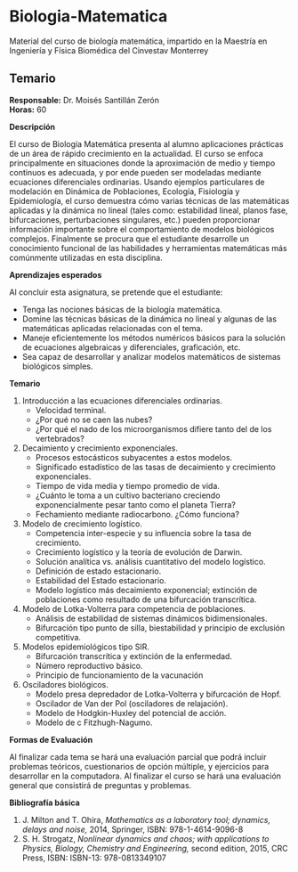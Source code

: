 # Biologia-Matematica

Material del curso de biología matemática, impartido en la Maestría en Ingeniería y Física Biomédica del Cinvestav Monterrey

## Temario

**Responsable:** Dr. Moisés Santillán Zerón  
**Horas:** 60  

**Descripción**

El curso de Biología Matemática presenta al alumno aplicaciones prácticas de un área de rápido crecimiento en la actualidad. El curso se enfoca principalmente en situaciones donde la aproximación de medio y tiempo continuos es adecuada, y por ende pueden ser modeladas mediante ecuaciones diferenciales ordinarias. Usando ejemplos particulares de modelación en Dinámica de Poblaciones, Ecología, Fisiología y Epidemiología, el curso demuestra cómo varias técnicas de las matemáticas aplicadas y la dinámica no lineal (tales como: estabilidad lineal, planos fase, bifurcaciones, perturbaciones singulares, etc.) pueden proporcionar información importante sobre el comportamiento de modelos biológicos complejos. Finalmente se procura que el estudiante desarrolle un conocimiento funcional de las habilidades y herramientas matemáticas más comúnmente utilizadas en esta disciplina.

**Aprendizajes esperados**

Al concluir esta asignatura, se pretende que el estudiante:
- Tenga las nociones básicas de la biología matemática.
- Domine las técnicas básicas de la dinámica no lineal y algunas de las matemáticas aplicadas relacionadas con el tema.
- Maneje eficientemente los métodos numéricos básicos para la solución de ecuaciones algebraicas y diferenciales, graficación, etc.
- Sea capaz de desarrollar y analizar modelos matemáticos de sistemas biológicos simples.

**Temario**

1. Introducción a las ecuaciones diferenciales ordinarias.
    * Velocidad terminal.
    * ¿Por qué no se caen las nubes?
    * ¿Por qué el nado de los microorganismos difiere tanto del de los vertebrados?
2. Decaimiento y crecimiento exponenciales. 
    * Procesos estocásticos subyacentes a estos modelos.
    * Significado estadístico de las tasas de decaimiento y crecimiento exponenciales.
    * Tiempo de vida media y tiempo promedio de vida.
    * ¿Cuánto le toma a un cultivo bacteriano creciendo exponencialmente pesar tanto como el planeta Tierra?
    * Fechamiento mediante radiocarbono. ¿Cómo funciona?
3. Modelo de crecimiento logístico. 
    * Competencia inter-especie y su influencia sobre la tasa de crecimiento.
    * Crecimiento logístico y la teoría de evolución de Darwin.
    * Solución analítica vs. análisis cuantitativo del modelo logístico.
    * Definición de estado estacionario.
    * Estabilidad del Estado estacionario.
    * Modelo logístico más decaimiento exponencial; extinción de poblaciones como resultado de una bifurcación transcrítica.
4. Modelo de Lotka-Volterra para competencia de poblaciones. 
    * Análisis de estabilidad de sistemas dinámicos bidimensionales.
    * Bifurcación tipo punto de silla, biestabilidad y principio de exclusión competitiva.
5. Modelos epidemiológicos tipo SIR.
    * Bifurcación transcrítica y extinción de la enfermedad. 
    * Número reproductivo básico.
    * Principio de funcionamiento de la vacunación
6. Osciladores biológicos.
    * Modelo presa depredador de Lotka-Volterra y bifurcación de Hopf.
    * Oscilador de Van der Pol (osciladores de relajación).
    * Modelo de Hodgkin-Huxley del potencial de acción.
    * Modelo de  c  Fitzhugh-Nagumo.

**Formas de Evaluación**

Al finalizar cada tema se hará una evaluación parcial que podrá incluir problemas teóricos, cuestionarios de opción múltiple, y ejercicios para desarrollar en la computadora. Al finalizar el 
curso se hará una evaluación general que consistirá de preguntas y problemas.

**Bibliografía básica**

1. J. Milton and T. Ohira, *Mathematics as a laboratory tool; dynamics, delays and noise,* 2014, Springer, ISBN: 978-1-4614-9096-8
2. S. H. Strogatz, *Nonlinear dynamics and chaos; with applications to Physics, Biology, Chemistry and Engineering,* second edition, 2015, CRC Press, ISBN: ISBN-13: 978-0813349107